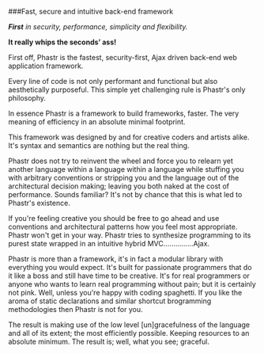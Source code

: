 ###Fast, secure and intuitive back-end framework

*__First__ in security, performance, simplicity and flexibility.*

__It really whips the seconds’ ass!__

First off, Phastr is the fastest, security-first, Ajax driven back-end web application framework.

Every line of code is not only performant and functional but also aesthetically purposeful. This simple yet challenging rule is Phastr's only philosophy.

In essence Phastr is a framework to build frameworks, faster. The very meaning of efficiency in an absolute minimal footprint.

This framework was designed by and for creative coders and artists alike. It's syntax and semantics are nothing but the real thing.

Phastr does not try to reinvent the wheel and force you to relearn yet another language within a language within a language while stuffing you with arbitrary conventions or stripping you and the language out of the architectural decision making; leaving you both naked at the cost of performance. Sounds familiar? It's not by chance that this is what led to Phastr's existence.

If you're feeling creative you should be free to go ahead and use conventions and architectural patterns how you feel most appropriate. Phastr won't get in your way. Phastr tries to synthesize programming to its purest state wrapped in an intuitive hybrid MVC...............Ajax.

Phastr is more than a framework, it's in fact a modular library with everything you would expect. It's built for passionate programmers that do it like a boss and still have time to be creative. It's for real programmers or anyone who wants to learn real programming without pain; but it is certainly not pink. Well, unless you're happy with coding spaghetti. If you like the aroma of static declarations and similar shortcut brogramming methodologies then Phastr is not for you.

The result is making use of the low level [un]gracefulness of the language and all of its extent; the most efficiently possible. Keeping resources to an absolute minimum. The result is; well, what you see; graceful.
